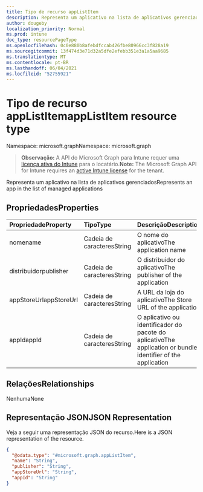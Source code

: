```yaml
---
title: Tipo de recurso appListItem
description: Representa um aplicativo na lista de aplicativos gerenciados
author: dougeby
localization_priority: Normal
ms.prod: intune
doc_type: resourcePageType
ms.openlocfilehash: 0c0e880b8afebdfccab426fbe80966cc3f828a19
ms.sourcegitcommit: 13f474d3e71d32a5dfe2efebb351e3a1a5aa9685
ms.translationtype: MT
ms.contentlocale: pt-BR
ms.lasthandoff: 06/04/2021
ms.locfileid: "52755921"
---
```

# <a name="applistitem-resource-type"></a><span data-ttu-id="69a00-103">Tipo de recurso appListItem</span><span class="sxs-lookup"><span data-stu-id="69a00-103">appListItem resource type</span></span>

<span data-ttu-id="69a00-104">Namespace: microsoft.graph</span><span class="sxs-lookup"><span data-stu-id="69a00-104">Namespace: microsoft.graph</span></span>

> <span data-ttu-id="69a00-105">**Observação:** A API do Microsoft Graph para Intune requer uma [licença ativa do Intune](https://go.microsoft.com/fwlink/?linkid=839381) para o locatário.</span><span class="sxs-lookup"><span data-stu-id="69a00-105">**Note:** The Microsoft Graph API for Intune requires an [active Intune license](https://go.microsoft.com/fwlink/?linkid=839381) for the tenant.</span></span>

<span data-ttu-id="69a00-106">Representa um aplicativo na lista de aplicativos gerenciados</span><span class="sxs-lookup"><span data-stu-id="69a00-106">Represents an app in the list of managed applications</span></span>

## <a name="properties"></a><span data-ttu-id="69a00-107">Propriedades</span><span class="sxs-lookup"><span data-stu-id="69a00-107">Properties</span></span>
|<span data-ttu-id="69a00-108">Propriedade</span><span class="sxs-lookup"><span data-stu-id="69a00-108">Property</span></span>|<span data-ttu-id="69a00-109">Tipo</span><span class="sxs-lookup"><span data-stu-id="69a00-109">Type</span></span>|<span data-ttu-id="69a00-110">Descrição</span><span class="sxs-lookup"><span data-stu-id="69a00-110">Description</span></span>|
|:---|:---|:---|
|<span data-ttu-id="69a00-111">nome</span><span class="sxs-lookup"><span data-stu-id="69a00-111">name</span></span>|<span data-ttu-id="69a00-112">Cadeia de caracteres</span><span class="sxs-lookup"><span data-stu-id="69a00-112">String</span></span>|<span data-ttu-id="69a00-113">O nome do aplicativo</span><span class="sxs-lookup"><span data-stu-id="69a00-113">The application name</span></span>|
|<span data-ttu-id="69a00-114">distribuidor</span><span class="sxs-lookup"><span data-stu-id="69a00-114">publisher</span></span>|<span data-ttu-id="69a00-115">Cadeia de caracteres</span><span class="sxs-lookup"><span data-stu-id="69a00-115">String</span></span>|<span data-ttu-id="69a00-116">O distribuidor do aplicativo</span><span class="sxs-lookup"><span data-stu-id="69a00-116">The publisher of the application</span></span>|
|<span data-ttu-id="69a00-117">appStoreUrl</span><span class="sxs-lookup"><span data-stu-id="69a00-117">appStoreUrl</span></span>|<span data-ttu-id="69a00-118">Cadeia de caracteres</span><span class="sxs-lookup"><span data-stu-id="69a00-118">String</span></span>|<span data-ttu-id="69a00-119">A URL da loja do aplicativo</span><span class="sxs-lookup"><span data-stu-id="69a00-119">The Store URL of the application</span></span>|
|<span data-ttu-id="69a00-120">appId</span><span class="sxs-lookup"><span data-stu-id="69a00-120">appId</span></span>|<span data-ttu-id="69a00-121">Cadeia de caracteres</span><span class="sxs-lookup"><span data-stu-id="69a00-121">String</span></span>|<span data-ttu-id="69a00-122">O aplicativo ou identificador do pacote do aplicativo</span><span class="sxs-lookup"><span data-stu-id="69a00-122">The application or bundle identifier of the application</span></span>|

## <a name="relationships"></a><span data-ttu-id="69a00-123">Relações</span><span class="sxs-lookup"><span data-stu-id="69a00-123">Relationships</span></span>
<span data-ttu-id="69a00-124">Nenhuma</span><span class="sxs-lookup"><span data-stu-id="69a00-124">None</span></span>

## <a name="json-representation"></a><span data-ttu-id="69a00-125">Representação JSON</span><span class="sxs-lookup"><span data-stu-id="69a00-125">JSON Representation</span></span>
<span data-ttu-id="69a00-126">Veja a seguir uma representação JSON do recurso.</span><span class="sxs-lookup"><span data-stu-id="69a00-126">Here is a JSON representation of the resource.</span></span>
<!-- {
  "blockType": "resource",
  "@odata.type": "microsoft.graph.appListItem"
}
-->
``` json
{
  "@odata.type": "#microsoft.graph.appListItem",
  "name": "String",
  "publisher": "String",
  "appStoreUrl": "String",
  "appId": "String"
}
```




